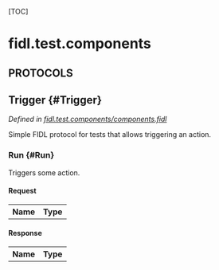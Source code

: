 [TOC]

# fidl.test.components


## **PROTOCOLS**

## Trigger {#Trigger}
*Defined in [fidl.test.components/components.fidl](https://fuchsia.googlesource.com/fuchsia/+/master/src/sys/component_manager/tests/fidl/components.fidl#9)*

<p>Simple FIDL protocol for tests that allows triggering an action.</p>

### Run {#Run}

<p>Triggers some action.</p>

#### Request
<table>
    <tr><th>Name</th><th>Type</th></tr>
    </table>


#### Response
<table>
    <tr><th>Name</th><th>Type</th></tr>
    </table>

















